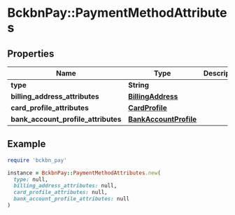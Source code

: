 # BckbnPay::PaymentMethodAttributes

## Properties

| Name | Type | Description | Notes |
| ---- | ---- | ----------- | ----- |
| **type** | **String** |  |  |
| **billing_address_attributes** | [**BillingAddress**](BillingAddress.md) |  | [optional] |
| **card_profile_attributes** | [**CardProfile**](CardProfile.md) |  | [optional] |
| **bank_account_profile_attributes** | [**BankAccountProfile**](BankAccountProfile.md) |  | [optional] |

## Example

```ruby
require 'bckbn_pay'

instance = BckbnPay::PaymentMethodAttributes.new(
  type: null,
  billing_address_attributes: null,
  card_profile_attributes: null,
  bank_account_profile_attributes: null
)
```


